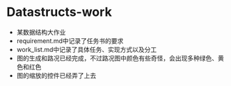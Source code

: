 # Datastructs-work
- 某数据结构大作业
- requirement.md中记录了任务书的要求
- work_list.md中记录了具体任务、实现方式以及分工
- 图的生成和路况已经完成，不过路况图中颜色有些奇怪，会出现多种绿色、黄色和红色
- 图的缩放的控件已经弄了上去

